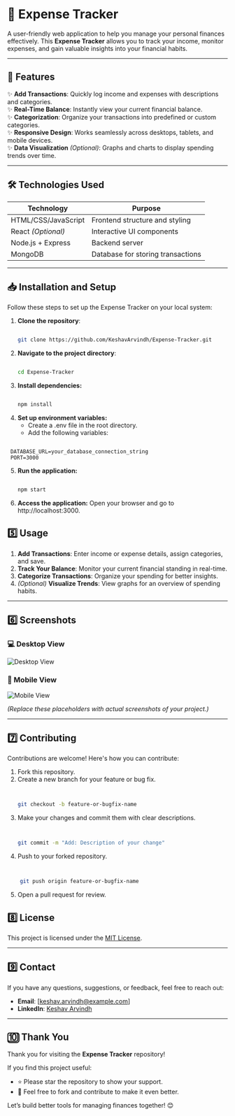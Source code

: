 # 🧾 Expense Tracker  

A user-friendly web application to help you manage your personal finances effectively. This **Expense Tracker** allows you to track your income, monitor expenses, and gain valuable insights into your financial habits.  

---

## 🚀 Features  
✨ **Add Transactions**: Quickly log income and expenses with descriptions and categories.  
✨ **Real-Time Balance**: Instantly view your current financial balance.  
✨ **Categorization**: Organize your transactions into predefined or custom categories.  
✨ **Responsive Design**: Works seamlessly across desktops, tablets, and mobile devices.  
✨ **Data Visualization** *(Optional)*: Graphs and charts to display spending trends over time.  

---

## 🛠️ Technologies Used  
| **Technology**    | **Purpose**                          |  
|--------------------|--------------------------------------|  
| HTML/CSS/JavaScript| Frontend structure and styling       |  
| React *(Optional)* | Interactive UI components            |  
| Node.js + Express  | Backend server                      |  
| MongoDB            | Database for storing transactions   |  

---

## 📥 Installation and Setup  

Follow these steps to set up the Expense Tracker on your local system:  

1. **Clone the repository**:  
   ```bash
   
   git clone https://github.com/KeshavArvindh/Expense-Tracker.git

2. **Navigate to the project directory**:
   ```bash

   cd Expense-Tracker

3. **Install dependencies:**
   ```bash

   npm install

4. **Set up environment variables:**
   * Create a .env file in the root directory.
   * Add the following variables:
  ```env

   DATABASE_URL=your_database_connection_string
   PORT=3000
```
5. **Run the application:**
   ```bash

   npm start

6. **Access the application:**
   Open your browser and go to http://localhost:3000.

## 5️⃣ Usage  

1. **Add Transactions**: Enter income or expense details, assign categories, and save.  
2. **Track Your Balance**: Monitor your current financial standing in real-time.  
3. **Categorize Transactions**: Organize your spending for better insights.  
4. *(Optional)* **Visualize Trends**: View graphs for an overview of spending habits.  

---

## 6️⃣ Screenshots  

### 💻 Desktop View  
![Desktop View](https://via.placeholder.com/800x400?text=Desktop+View)  

### 📱 Mobile View  
![Mobile View](https://via.placeholder.com/400x800?text=Mobile+View)  

*(Replace these placeholders with actual screenshots of your project.)*  

---

## 7️⃣ Contributing  

Contributions are welcome! Here's how you can contribute:  

1. Fork this repository.  
2. Create a new branch for your feature or bug fix.  
   ```bash

   
   git checkout -b feature-or-bugfix-name
   
3. Make your changes and commit them with clear descriptions.
   ```bash
   

   git commit -m "Add: Description of your change"

4. Push to your forked repository.
```bash


    git push origin feature-or-bugfix-name
```
5. Open a pull request for review.

## 8️⃣ License  

This project is licensed under the [MIT License](LICENSE).  

---

## 9️⃣ Contact  

If you have any questions, suggestions, or feedback, feel free to reach out:  

- **Email**: [keshav.arvindh@example.com]  
- **LinkedIn**: [Keshav Arvindh](https://www.linkedin.com/in/keshavarvindh/)  

---

## 🔟 Thank You  

Thank you for visiting the **Expense Tracker** repository!  

If you find this project useful:  
- ⭐ Please star the repository to show your support.  
- 📝 Feel free to fork and contribute to make it even better.  

Let’s build better tools for managing finances together! 😊  


